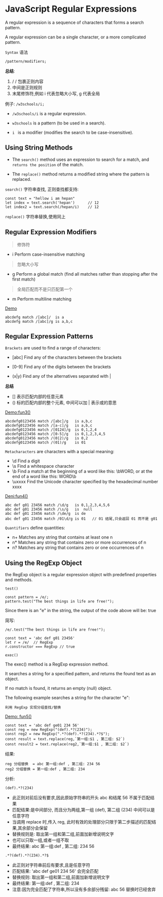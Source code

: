 # JavaScript Regular Expressions

A regular expression is a sequence of characters that forms a search pattern.

A regular expression can be a single character, or a more complicated pattern.

`Syntax` 语法

```
/pattern/modifiers;
```

**总结**:
1. / / 包裹正则内容
2. 中间是正则规则
3. 末尾修饰符,例如 i 代表忽略大小写, g 代表全局

例子: `/w3schools/i;`

- `/w3schools/i`   is a regular expression.

- `w3schools`  is a pattern (to be used in a search).

- `i ` is a modifier (modifies the search to be case-insensitive).


## Using String Methods

- The `search()` method uses an expression to search for a match, and `returns the position` of the match.

- The `replace()` method returns a modified string where the pattern is replaced.

`search()` 字符串查找, 正则查找都支持:
```
const text = "hellow i am hepan"
let index = text.search('hepan')      // 12
let index2 = text.search(/hepan/i)    // 12
```

`replace()` 字符串替换,使用同上


## Regular Expression Modifiers

> 修饰符

- i	Perform case-insensitive matching	
> 忽略大小写

- g	Perform a global match (find all matches rather than stopping after the first match)	
> 全局匹配而不是只匹配第一个

- m	Perform multiline matching

[Demo](demo/js_reg.html)

```
abcdefg match /[abc]/  is a
abcdefg match /[abc]/g is a,b,c
```

## Regular Expression Patterns

`Brackets` are used to find a range of characters:

- [abc]	Find any of the characters between the brackets

- [0-9]	Find any of the digits between the brackets
  
- (x|y)	Find any of the alternatives separated with |

**总结**

- [] 表示匹配内部的任意元素
- () 标的匹配内部的整个元素, 中间可以加 | 表示或的意思

[Demo:fun3()](demo/js_reg.html)

```
abcdefg0123456 match /[abc]/g   is a,b,c
abcdefg0123456 match /[a-c]/g   is a,b,c
abcdefg0123456 match /[0124]/g  is 0,1,2,4
abcdefg0123456 match /[0-5]/g   is 0,1,2,3,4,5
abcdefg0123456 match /(0|2)/g   is 0,2
abcdefg0123456 match /(01)/g    is 01
``` 

`Metacharacters` are characters with a special meaning:

- \d	Find a digit
- \s	Find a whitespace character
- \b    Find a match at the beginning of a word like this: \bWORD, or at the end of a word like this: WORD\b
- \uxxxx Find the Unicode character specified by the hexadecimal number xxxx

[Deni:fun4()](demo/js_reg.html)

```
abc def g01 23456 match /\d/g   is 0,1,2,3,4,5,6
abc def g01 23456 match /\s/g   is  null
abc def g01 23456 match /\de/g  is de
abc def g01 23456 match /01\d/g is 01   // 01 结尾,只会返回 01 而不是 g01
```

`Quantifiers`  define quantities:

- n+	Matches any string that contains at least one n
- n*	Matches any string that contains zero or more occurrences of n
- n?	Matches any string that contains zero or one occurrences of n


## Using the RegExp Object

the RegExp object is a regular expression object with predefined properties and methods.

`test()`

```
const pattern = /e/;
pattern.test("The best things in life are free!");
```

Since there is an "e" in the string, the output of the code above will be: true

简写:
```
/e/.test("The best things in life are free!");
```

```
const text = 'abc def g01 23456'
let r = /e/  // RegExp
r.constructor === RegExp // true
```

`exec()`

The exec() method is a RegExp expression method.

It searches a string for a specified pattern, and returns the found text as an object.

If no match is found, it returns an empty (null) object.

The following example searches a string for the character "e":

`利用 RegExp 实现分组查找/替换`

[Demo: fun5()](demo/js_reg.html)

```
const text = 'abc def ge01 234 56'
const reg = new RegExp("(def).*?(234)");
const reg2 = new RegExp(".*?(def).*?(234).*?$");
const result = text.replace(reg,`第一组:$1 , 第二组: $2`)
const result2 = text.replace(reg2,`第一组:$1 , 第二组: $2`)
```

结果:

```
reg 分组替换  = abc 第一组:def , 第二组: 234 56
reg2 分组替换 = 第一组:def , 第二组: 234
```

分析:

`(def).*?(234)`
- 此正则对前后没有要求,因此原始字符串的开头 abc 和结尾 56 不属于匹配结果
- 匹配结果:是中间部分, 而且分为两组,第一组 (def), 第二组 (234) 中间可以是任意字符
- 当调用 replace 时,传入 reg, 此时有效的处理部分只限于第二步描述的匹配结果,其余部分会保留
- 替换规则是: 取出第一组和第二组,前面加新增说明文字
- 也可以只取一组,或者一组不取
- 最终结果: abc 第一组:def , 第二组: 234 56


`.*?(def).*?(234).*?$`
- 此正则对字符串前后有要求,且是任意字符
- 匹配结果: 'abc def ge01 234 56' 会完全匹配
- 替换规则: 取出第一组和第二组,前面加新增说明文字
- 最终结果: 第一组:def , 第二组: 234
- 注意:因为完全匹配了字符串,所以没有多余部分残留: abc 56 替换时已经舍弃




